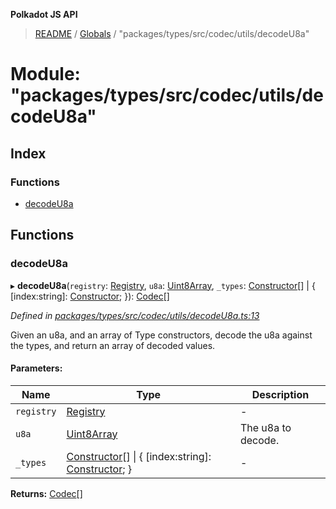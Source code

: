 **Polkadot JS API**

> [README](../README.md) / [Globals](../globals.md) / "packages/types/src/codec/utils/decodeU8a"

# Module: "packages/types/src/codec/utils/decodeU8a"

## Index

### Functions

* [decodeU8a](_packages_types_src_codec_utils_decodeu8a_.md#decodeu8a)

## Functions

### decodeU8a

▸ **decodeU8a**(`registry`: [Registry](../interfaces/_packages_types_src_types_registry_.registry.md), `u8a`: [Uint8Array](../classes/_packages_types_src_codec_raw_.raw.md#uint8array), `_types`: [Constructor](../interfaces/_packages_types_src_types_codec_.constructor.md)[] \| { [index:string]: [Constructor](../interfaces/_packages_types_src_types_codec_.constructor.md);  }): [Codec](../interfaces/_packages_types_src_types_codec_.codec.md)[]

*Defined in [packages/types/src/codec/utils/decodeU8a.ts:13](https://github.com/polkadot-js/api/blob/0c4cc51f7/packages/types/src/codec/utils/decodeU8a.ts#L13)*

Given an u8a, and an array of Type constructors, decode the u8a against the
types, and return an array of decoded values.

#### Parameters:

Name | Type | Description |
------ | ------ | ------ |
`registry` | [Registry](../interfaces/_packages_types_src_types_registry_.registry.md) | - |
`u8a` | [Uint8Array](../classes/_packages_types_src_codec_raw_.raw.md#uint8array) | The u8a to decode. |
`_types` | [Constructor](../interfaces/_packages_types_src_types_codec_.constructor.md)[] \| { [index:string]: [Constructor](../interfaces/_packages_types_src_types_codec_.constructor.md);  } | - |

**Returns:** [Codec](../interfaces/_packages_types_src_types_codec_.codec.md)[]
